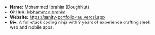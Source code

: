 - **Name:** Mohammed Ibrahim (DoughNut)
- **GitHub:** [MohammedIbrahim](https://github.com/MohammedIbrahim8887)
- **Website:** https://sanity-portfolio-tau.vercel.app
- **Bio:** A full-stack coding ninja with 3 years of experience crafting sleek web and mobile apps.
